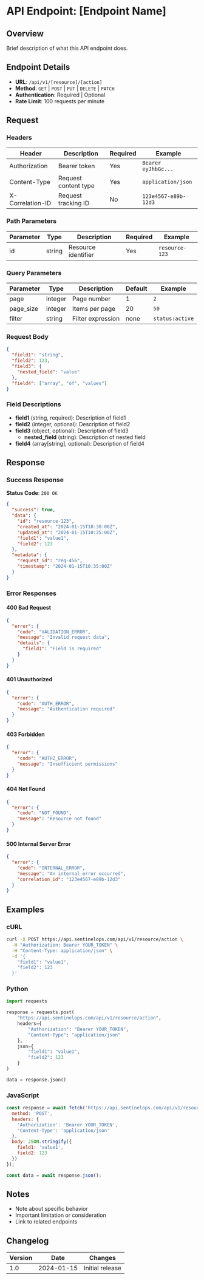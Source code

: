 # API Endpoint: [Endpoint Name]

## Overview

Brief description of what this API endpoint does.

## Endpoint Details

- **URL**: `/api/v1/[resource]/[action]`
- **Method**: `GET` | `POST` | `PUT` | `DELETE` | `PATCH`
- **Authentication**: Required | Optional
- **Rate Limit**: 100 requests per minute

## Request

### Headers

| Header | Description | Required | Example |
|--------|-------------|----------|---------|
| Authorization | Bearer token | Yes | `Bearer eyJhbGc...` |
| Content-Type | Request content type | Yes | `application/json` |
| X-Correlation-ID | Request tracking ID | No | `123e4567-e89b-12d3` |

### Path Parameters

| Parameter | Type | Description | Required | Example |
|-----------|------|-------------|----------|---------|
| id | string | Resource identifier | Yes | `resource-123` |

### Query Parameters

| Parameter | Type | Description | Default | Example |
|-----------|------|-------------|---------|---------|
| page | integer | Page number | 1 | `2` |
| page_size | integer | Items per page | 20 | `50` |
| filter | string | Filter expression | none | `status:active` |

### Request Body

```json
{
  "field1": "string",
  "field2": 123,
  "field3": {
    "nested_field": "value"
  },
  "field4": ["array", "of", "values"]
}
```

### Field Descriptions

- **field1** (string, required): Description of field1
- **field2** (integer, optional): Description of field2
- **field3** (object, optional): Description of field3
  - **nested_field** (string): Description of nested field
- **field4** (array[string], optional): Description of field4

## Response

### Success Response

**Status Code**: `200 OK`

```json
{
  "success": true,
  "data": {
    "id": "resource-123",
    "created_at": "2024-01-15T10:30:00Z",
    "updated_at": "2024-01-15T10:35:00Z",
    "field1": "value1",
    "field2": 123
  },
  "metadata": {
    "request_id": "req-456",
    "timestamp": "2024-01-15T10:35:00Z"
  }
}
```

### Error Responses

#### 400 Bad Request

```json
{
  "error": {
    "code": "VALIDATION_ERROR",
    "message": "Invalid request data",
    "details": {
      "field1": "Field is required"
    }
  }
}
```

#### 401 Unauthorized

```json
{
  "error": {
    "code": "AUTH_ERROR",
    "message": "Authentication required"
  }
}
```

#### 403 Forbidden

```json
{
  "error": {
    "code": "AUTHZ_ERROR",
    "message": "Insufficient permissions"
  }
}
```

#### 404 Not Found

```json
{
  "error": {
    "code": "NOT_FOUND",
    "message": "Resource not found"
  }
}
```

#### 500 Internal Server Error

```json
{
  "error": {
    "code": "INTERNAL_ERROR",
    "message": "An internal error occurred",
    "correlation_id": "123e4567-e89b-12d3"
  }
}
```

## Examples

### cURL

```bash
curl -X POST https://api.sentinelops.com/api/v1/resource/action \
  -H "Authorization: Bearer YOUR_TOKEN" \
  -H "Content-Type: application/json" \
  -d '{
    "field1": "value1",
    "field2": 123
  }'
```

### Python

```python
import requests

response = requests.post(
    "https://api.sentinelops.com/api/v1/resource/action",
    headers={
        "Authorization": "Bearer YOUR_TOKEN",
        "Content-Type": "application/json"
    },
    json={
        "field1": "value1",
        "field2": 123
    }
)

data = response.json()
```

### JavaScript

```javascript
const response = await fetch('https://api.sentinelops.com/api/v1/resource/action', {
  method: 'POST',
  headers: {
    'Authorization': 'Bearer YOUR_TOKEN',
    'Content-Type': 'application/json'
  },
  body: JSON.stringify({
    field1: 'value1',
    field2: 123
  })
});

const data = await response.json();
```

## Notes

- Note about specific behavior
- Important limitation or consideration
- Link to related endpoints

## Changelog

| Version | Date | Changes |
|---------|------|---------|
| 1.0 | 2024-01-15 | Initial release |
